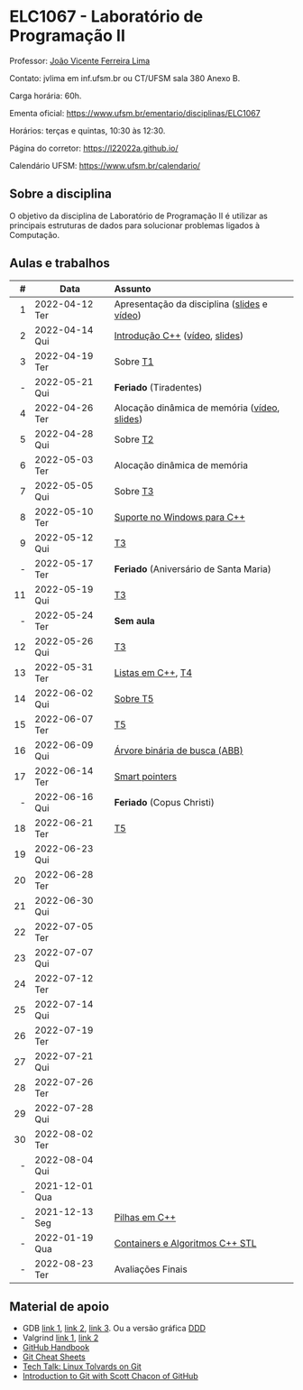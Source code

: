 # ELC1067 - Laboratório de Programação II

Professor: [João Vicente Ferreira Lima](http://www.inf.ufsm.br/~jvlima)

Contato: jvlima em inf.ufsm.br ou CT/UFSM sala 380 Anexo B.

Carga horária: 60h.

Ementa oficial: https://www.ufsm.br/ementario/disciplinas/ELC1067

Horários: terças e quintas, 10:30 às 12:30.

Página do corretor: https://l22022a.github.io/

Calendário UFSM: https://www.ufsm.br/calendario/

## Sobre a disciplina

O objetivo da disciplina de Laboratório de Programação II é utilizar as principais estruturas de dados para solucionar problemas ligados à Computação.

## Aulas e trabalhos

|  # | Data             | Assunto          |
|---:|------------------|:-----------------|
| 1 | 2022-04-12 Ter   | Apresentação da disciplina ([slides](https://docs.google.com/presentation/d/1TRYCyxJVxvltjvEDIneNl-2YCT2Ys2RNN4BRObkhfVE/edit?usp=sharing) e [vídeo](https://youtu.be/cUiFPopsXR4))   |
| 2 | 2022-04-14 Qui   | [Introdução C++](./aulas/introducao_cxx) ([vídeo](https://youtu.be/pB-MdBKNpNo), [slides](./aulas/02_intro_cxx/02_intro_cxx.pdf))  |
| 3 | 2022-04-19 Ter | Sobre [T1](./trabalhos/T1) |
| - | 2022-05-21 Qui | **Feriado** (Tiradentes) |
| 4 | 2022-04-26 Ter |  Alocação dinâmica de memória ([vídeo](https://youtu.be/KxvOkY4ipII), [slides](./aulas/03_memoria/03_memoria.pdf))  |
| 5 | 2022-04-28 Qui |  Sobre [T2](./trabalhos/T2) |
| 6 | 2022-05-03 Ter | Alocação dinâmica de memória |
| 7 | 2022-05-05 Qui | Sobre [T3](./trabalhos/T3) |
| 8 | 2022-05-10 Ter | [Suporte no Windows para C++](./aulas/08_windows) |
| 9 | 2022-05-12 Qui | [T3](./trabalhos/T3) |
| - | 2022-05-17 Ter | **Feriado** (Aniversário de Santa Maria)  |
| 11 | 2022-05-19 Qui | [T3](./trabalhos/T3) |
| - | 2022-05-24 Ter | **Sem aula** |
| 12 | 2022-05-26 Qui | [T3](./trabalhos/T3) |
| 13 | 2022-05-31 Ter | [Listas em C++](./aulas/09_listas), [T4](./trabalhos/T4) |
| 14 | 2022-06-02 Qui | [Sobre T5](./trabalhos/T5) |
| 15 | 2022-06-07 Ter | [T5](./trabalhos/T5)  |
| 16 | 2022-06-09 Qui | [Árvore binária de busca (ABB)](./aulas/16_abb/)  |
| 17 | 2022-06-14 Ter | [Smart pointers](./aulas/11_pointers/) |
| - | 2022-06-16 Qui |  **Feriado** (Copus Christi) |
| 18 | 2022-06-21 Ter | [T5](./trabalhos/T5) |
| 19 | 2022-06-23 Qui |  |
| 20 | 2022-06-28 Ter |  |
| 21 | 2022-06-30 Qui |  |
| 22 | 2022-07-05 Ter |  |
| 23 | 2022-07-07 Qui |  |
| 24 | 2022-07-12 Ter |  |
| 25 | 2022-07-14 Qui |  |
| 26 | 2022-07-19 Ter |  |
| 27 | 2022-07-21 Qui |  |
| 28 | 2022-07-26 Ter |  |
| 29 | 2022-07-28 Qui |  |
| 30 | 2022-08-02 Ter |  |
| - | 2022-08-04 Qui |  |
| - | 2021-12-01  Qua |  |
| - | 2021-12-13  Seg | [Pilhas em C++](./aulas/13_pilhas) |
| - | 2022-01-19 Qua | [Containers e Algoritmos C++ STL](./aulas/20_algorithms) |
| - | 2022-08-23 Ter | Avaliações Finais |

## Material de apoio

- GDB [link 1](http://www.cs.umd.edu/~srhuang/teaching/cmsc212/gdb-tutorial-handout.pdf), [link 2](https://www.cs.cmu.edu/~gilpin/tutorial/), [link 3](http://www.lrc.ic.unicamp.br/~luciano/courses/mc202-2s2009/tutorial_gdb.txt). Ou a versão gráfica [DDD](https://www.gnu.org/software/ddd/)
- Valgrind [link 1](http://valgrind.org/docs/manual/quick-start.html), [link 2](https://web.stanford.edu/class/cs107/guide_valgrind.html)
- [GitHub Handbook](https://guides.github.com/introduction/git-handbook/)
- [Git Cheat Sheets](https://github.github.com/training-kit/)
- [Tech Talk: Linux Tolvards on Git](http://youtu.be/4XpnKHJAok8)
- [Introduction to Git with Scott Chacon of GitHub](https://youtu.be/ZDR433b0HJY)

